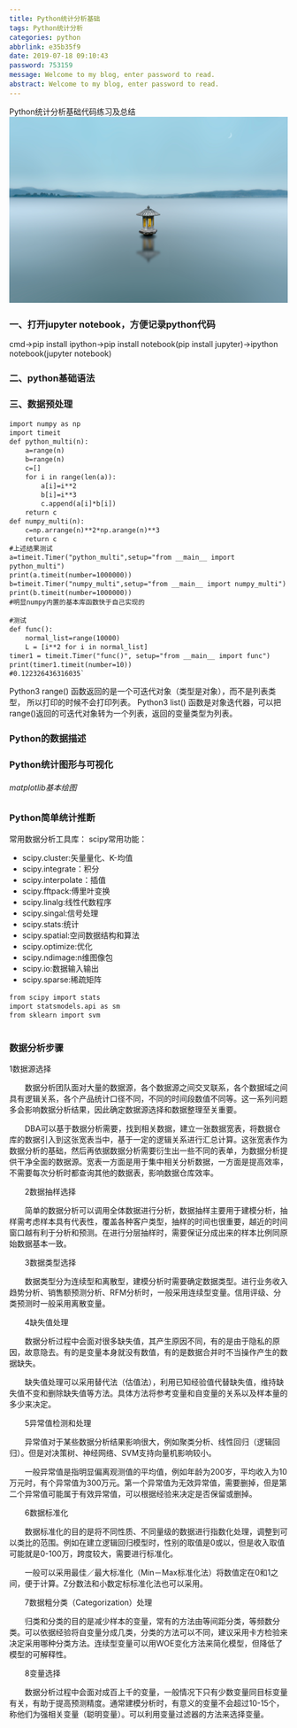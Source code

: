 ```yaml
---
title: Python统计分析基础
tags: Python统计分析
categories: python
abbrlink: e35b35f9
date: 2019-07-18 09:10:43
password: 753159
message: Welcome to my blog, enter password to read.  
abstract: Welcome to my blog, enter password to read.  
---
```

Python统计分析基础代码练习及总结
![](https://github.com/starstarb/clouding/raw/master/head/Cg-4k1oDG4KIGCdgACYDwGi8noIAAN44APLck0AJgPY537.jpg)
<!--more-->
### 一、打开jupyter notebook，方便记录python代码
cmd->pip install ipython->pip install notebook(pip install jupyter)->ipython notebook(jupyter notebook)
### 二、python基础语法

  




### 三、数据预处理
```
import numpy as np
import timeit 
def python_multi(n):
    a=range(n)
    b=range(n)
    c=[]
    for i in range(len(a)):
        a[i]=i**2
        b[i]=i**3
        c.append(a[i]*b[i])
    return c
def numpy_multi(n):
    c=np.arrange(n)**2*np.arange(n)**3
    return c
#上述结果测试
a=timeit.Timer("python_multi",setup="from __main__ import python_multi")
print(a.timeit(number=1000000))
b=timeit.Timer("numpy_multi",setup="from __main__ import numpy_multi")
print(b.timeit(number=1000000))
#明显numpy内置的基本库函数快于自己实现的

#测试
def func():
    normal_list=range(10000)
    L = [i**2 for i in normal_list]
timer1 = timeit.Timer("func()", setup="from __main__ import func")
print(timer1.timeit(number=10))
#0.122326436316035`

```
Python3 range() 函数返回的是一个可迭代对象（类型是对象），而不是列表类型， 所以打印的时候不会打印列表。
Python3 list() 函数是对象迭代器，可以把range()返回的可迭代对象转为一个列表，返回的变量类型为列表。



### Python的数据描述



### Python统计图形与可视化



###### matplotlib基本绘图






### Python简单统计推断
   常用数据分析工具库：
   scipy常用功能：
   * scipy.cluster:矢量量化、K-均值
   * scipy.integrate：积分
   * scipy.interpolate：插值
   * scipy.fftpack:傅里叶变换
   * scipy.linalg:线性代数程序
   * scipy.singal:信号处理
   * scipy.stats:统计
   * scipy.spatial:空间数据结构和算法
   * scipy.optimize:优化
   * scipy.ndimage:n维图像包
   * scipy.io:数据输入输出
   * scipy.sparse:稀疏矩阵
 ```
 from scipy import stats
 import statsmodels.api as sm
 from sklearn import svm


 ```


### 数据分析步骤

  1数据源选择

　　数据分析团队面对大量的数据源，各个数据源之间交叉联系，各个数据域之间具有逻辑关系，各个产品统计口径不同，不同的时间段数值不同等。这一系列问题多会影响数据分析结果，因此确定数据源选择和数据整理至关重要。

　　DBA可以基于数据分析需要，找到相关数据，建立一张数据宽表，将数据仓库的数据引入到这张宽表当中，基于一定的逻辑关系进行汇总计算。这张宽表作为数据分析的基础，然后再依据数据分析需要衍生出一些不同的表单，为数据分析提供干净全面的数据源。宽表一方面是用于集中相关分析数据，一方面是提高效率，不需要每次分析时都查询其他的数据表，影响数据仓库效率。

　　2数据抽样选择

　　简单的数据分析可以调用全体数据进行分析，数据抽样主要用于建模分析，抽样需考虑样本具有代表性，覆盖各种客户类型，抽样的时间也很重要，越近的时间窗口越有利于分析和预测。在进行分层抽样时，需要保证分成出来的样本比例同原始数据基本一致。

　　3数据类型选择

　　数据类型分为连续型和离散型，建模分析时需要确定数据类型。进行业务收入趋势分析、销售额预测分析、RFM分析时，一般采用连续型变量。信用评级、分类预测时一般采用离散变量。

　　4缺失值处理

　　数据分析过程中会面对很多缺失值，其产生原因不同，有的是由于隐私的原因，故意隐去。有的是变量本身就没有数值，有的是数据合并时不当操作产生的数据缺失。

　　缺失值处理可以采用替代法（估值法），利用已知经验值代替缺失值，维持缺失值不变和删除缺失值等方法。具体方法将参考变量和自变量的关系以及样本量的多少来决定。

　　5异常值检测和处理

　　异常值对于某些数据分析结果影响很大，例如聚类分析、线性回归（逻辑回归）。但是对决策树、神经网络、SVM支持向量机影响较小。

　　一般异常值是指明显偏离观测值的平均值，例如年龄为200岁，平均收入为10万元时，有个异常值为300万元。第一个异常值为无效异常值，需要删掉，但是第二个异常值可能属于有效异常值，可以根据经验来决定是否保留或删掉。

　　6数据标准化

　　数据标准化的目的是将不同性质、不同量级的数据进行指数化处理，调整到可以类比的范围。例如在建立逻辑回归模型时，性别的取值是0或以，但是收入取值可能就是0-100万，跨度较大，需要进行标准化。

　　一般可以采用最佳／最大标准化（Min－Max标准化法）将数值定在0和1之间，便于计算。Z分数法和小数定标标准化法也可以采用。

　　7数据粗分类（Categorization）处理

　　归类和分类的目的是减少样本的变量，常有的方法由等间距分类，等频数分类。可以依据经验将自变量分成几类，分类的方法可以不同，建议采用卡方检验来决定采用哪种分类方法。连续型变量可以用WOE变化方法来简化模型，但降低了模型的可解释性。

　　8变量选择

　　数据分析过程中会面对成百上千的变量，一般情况下只有少数变量同目标变量有关，有助于提高预测精度。通常建模分析时，有意义的变量不会超过10-15个，称他们为强相关变量（聪明变量）。可以利用变量过滤器的方法来选择变量。


